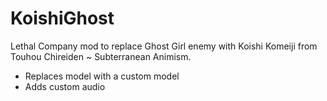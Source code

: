 # KoishiGhost

Lethal Company mod to replace Ghost Girl enemy with Koishi Komeiji from Touhou Chireiden ~ Subterranean Animism.
- Replaces model with a custom model
- Adds custom audio
